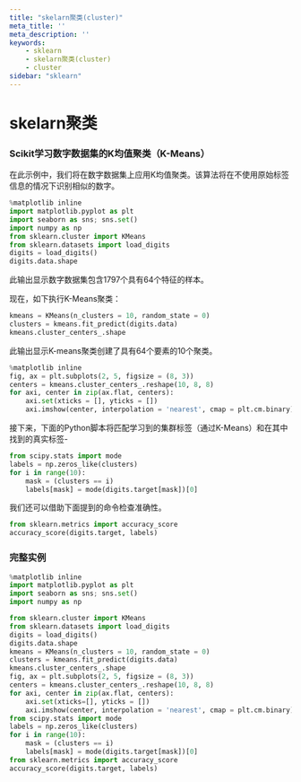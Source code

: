 ```yaml
---
title: "skelarn聚类(cluster)"
meta_title: ''
meta_description: ''
keywords: 
    - sklearn
    - skelarn聚类(cluster)
    - cluster
sidebar: "sklearn"
---
```

# skelarn聚类

### Scikit学习数字数据集的K均值聚类（K-Means）

在此示例中，我们将在数字数据集上应用K均值聚类。该算法将在不使用原始标签信息的情况下识别相似的数字。

```python
%matplotlib inline
import matplotlib.pyplot as plt
import seaborn as sns; sns.set()
import numpy as np
from sklearn.cluster import KMeans
from sklearn.datasets import load_digits
digits = load_digits()
digits.data.shape
```

此输出显示数字数据集包含1797个具有64个特征的样本。

现在，如下执行K-Means聚类：

```python
kmeans = KMeans(n_clusters = 10, random_state = 0)
clusters = kmeans.fit_predict(digits.data)
kmeans.cluster_centers_.shape
```


此输出显示K-means聚类创建了具有64个要素的10个聚类。

```python
%matplotlib inline
fig, ax = plt.subplots(2, 5, figsize = (8, 3))
centers = kmeans.cluster_centers_.reshape(10, 8, 8)
for axi, center in zip(ax.flat, centers):
    axi.set(xticks = [], yticks = [])
    axi.imshow(center, interpolation = 'nearest', cmap = plt.cm.binary)
```


接下来，下面的Python脚本将匹配学习到的集群标签（通过K-Means）和在其中找到的真实标签-

```python
from scipy.stats import mode
labels = np.zeros_like(clusters)
for i in range(10):
    mask = (clusters == i)
    labels[mask] = mode(digits.target[mask])[0]
```

我们还可以借助下面提到的命令检查准确性。

```python
from sklearn.metrics import accuracy_score
accuracy_score(digits.target, labels)
```


### 完整实例

```python
%matplotlib inline
import matplotlib.pyplot as plt
import seaborn as sns; sns.set()
import numpy as np

from sklearn.cluster import KMeans
from sklearn.datasets import load_digits
digits = load_digits()
digits.data.shape
kmeans = KMeans(n_clusters = 10, random_state = 0)
clusters = kmeans.fit_predict(digits.data)
kmeans.cluster_centers_.shape
fig, ax = plt.subplots(2, 5, figsize = (8, 3))
centers = kmeans.cluster_centers_.reshape(10, 8, 8)
for axi, center in zip(ax.flat, centers):
    axi.set(xticks=[], yticks = [])
    axi.imshow(center, interpolation = 'nearest', cmap = plt.cm.binary)
from scipy.stats import mode
labels = np.zeros_like(clusters)
for i in range(10):
    mask = (clusters == i)
    labels[mask] = mode(digits.target[mask])[0]
from sklearn.metrics import accuracy_score
accuracy_score(digits.target, labels)
```
<code class=backend-type backend-type=free></code>
<code class=gatsby-kernelname data-language=python></code>
<script type="text/javascript" src="https://cdn.freeaihub.com/asset/js/cell.js"></script>
